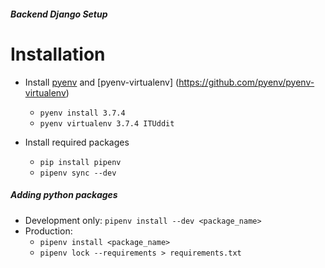 ##### Backend Django Setup

# Installation
 - Install [pyenv](http://fgimian.github.io/blog/2014/04/20/better-python-version-and-environment-management-with-pyenv/) and [pyenv-virtualenv] (https://github.com/pyenv/pyenv-virtualenv)

    - `pyenv install 3.7.4`
    - `pyenv virtualenv 3.7.4 ITUddit`

 - Install required packages

   - `pip install pipenv`
   - `pipenv sync --dev`
   
##### Adding python packages
- Development only: `pipenv install --dev <package_name>`
- Production:
  - `pipenv install <package_name>`
  - `pipenv lock --requirements > requirements.txt`

